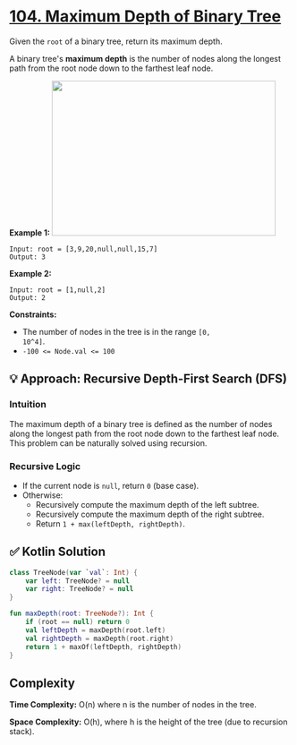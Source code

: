 # [104. Maximum Depth of Binary Tree](https://leetcode.com/problems/maximum-depth-of-binary-tree/description/?envType=study-plan-v2&envId=top-interview-150)<Badge type="warning" text="Easy" />

Given the <code>root</code> of a binary tree, return its maximum depth.

A binary tree's **maximum depth** is the number of nodes along the longest path from the root node down to the farthest leaf node.

**Example 1:** 
<img alt="" src="https://assets.leetcode.com/uploads/2020/11/26/tmp-tree.jpg" style="width: 400px; height: 277px;">

```
Input: root = [3,9,20,null,null,15,7]
Output: 3
```

**Example 2:** 

```
Input: root = [1,null,2]
Output: 2
```

**Constraints:** 

- The number of nodes in the tree is in the range <code>[0, 10^4]</code>.
- <code>-100 <= Node.val <= 100</code>

## 💡 Approach: Recursive Depth-First Search (DFS)

### Intuition

The maximum depth of a binary tree is defined as the number of nodes along the longest path from the root node down to the farthest leaf node. This problem can be naturally solved using recursion.

### Recursive Logic

- If the current node is `null`, return `0` (base case).
- Otherwise:
  - Recursively compute the maximum depth of the left subtree.
  - Recursively compute the maximum depth of the right subtree.
  - Return `1 + max(leftDepth, rightDepth)`.

## ✅ Kotlin Solution

```kotlin
class TreeNode(var `val`: Int) {
    var left: TreeNode? = null
    var right: TreeNode? = null
}

fun maxDepth(root: TreeNode?): Int {
    if (root == null) return 0
    val leftDepth = maxDepth(root.left)
    val rightDepth = maxDepth(root.right)
    return 1 + maxOf(leftDepth, rightDepth)
}
```

## Complexity

**Time Complexity:** O(n) where n is the number of nodes in the tree.

**Space Complexity:** O(h), where h is the height of the tree (due to recursion stack).